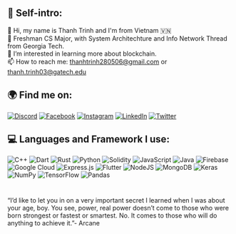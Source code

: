 ## 💫 Self-intro:
👋 Hi, my name is Thanh Trinh and I'm from Vietnam 🇻🇳<br>🐝 Freshman CS Major, with System Architechture and Info Network Thread from Georgia Tech.<br>👀 I’m interested in learning more about blockchain.<br>📫 How to reach me: thanhtrinh280506@gmail.com or thanh.trinh03@gatech.edu


## 🌍 Find me on:
[![Discord](https://img.shields.io/badge/Discord-%237289DA.svg?logo=discord&logoColor=white)](https://discord.gg/Ekkila2801#7575) [![Facebook](https://img.shields.io/badge/Facebook-%231877F2.svg?logo=Facebook&logoColor=white)](https://facebook.com/giathanh.trinh.79) [![Instagram](https://img.shields.io/badge/Instagram-%23E4405F.svg?logo=Instagram&logoColor=white)](https://instagram.com/trinh.gthanh) [![LinkedIn](https://img.shields.io/badge/LinkedIn-%230077B5.svg?logo=linkedin&logoColor=white)](https://linkedin.com/in/thanhtrinh03) [![Twitter](https://img.shields.io/badge/Twitter-%231DA1F2.svg?logo=Twitter&logoColor=white)](https://twitter.com/ThanhTr03) 

## 💻 Languages and Framework I use:
![C++](https://img.shields.io/badge/c++-%2300599C.svg?style=for-the-badge&logo=c%2B%2B&logoColor=white) ![Dart](https://img.shields.io/badge/dart-%230175C2.svg?style=for-the-badge&logo=dart&logoColor=white) ![Rust](https://img.shields.io/badge/rust-%23000000.svg?style=for-the-badge&logo=rust&logoColor=white) ![Python](https://img.shields.io/badge/python-3670A0?style=for-the-badge&logo=python&logoColor=ffdd54) ![Solidity](https://img.shields.io/badge/Solidity-%23363636.svg?style=for-the-badge&logo=solidity&logoColor=white) ![JavaScript](https://img.shields.io/badge/javascript-%23323330.svg?style=for-the-badge&logo=javascript&logoColor=%23F7DF1E) ![Java](https://img.shields.io/badge/java-%23ED8B00.svg?style=for-the-badge&logo=java&logoColor=white) ![Firebase](https://img.shields.io/badge/firebase-%23039BE5.svg?style=for-the-badge&logo=firebase) ![Google Cloud](https://img.shields.io/badge/Google%20Cloud-%234285F4.svg?style=for-the-badge&logo=google-cloud&logoColor=white) ![Express.js](https://img.shields.io/badge/express.js-%23404d59.svg?style=for-the-badge&logo=express&logoColor=%2361DAFB) ![Flutter](https://img.shields.io/badge/Flutter-%2302569B.svg?style=for-the-badge&logo=Flutter&logoColor=white) ![NodeJS](https://img.shields.io/badge/node.js-6DA55F?style=for-the-badge&logo=node.js&logoColor=white) ![MongoDB](https://img.shields.io/badge/MongoDB-%234ea94b.svg?style=for-the-badge&logo=mongodb&logoColor=white) ![Keras](https://img.shields.io/badge/Keras-%23D00000.svg?style=for-the-badge&logo=Keras&logoColor=white) ![NumPy](https://img.shields.io/badge/numpy-%23013243.svg?style=for-the-badge&logo=numpy&logoColor=white) ![TensorFlow](https://img.shields.io/badge/TensorFlow-%23FF6F00.svg?style=for-the-badge&logo=TensorFlow&logoColor=white) ![Pandas](https://img.shields.io/badge/pandas-%23150458.svg?style=for-the-badge&logo=pandas&logoColor=white)

# 
“I’d like to let you in on a very important secret I learned when I was about your age, boy. You see, power, real power doesn’t come to those who were born strongest or fastest or smartest. No. It comes to those who will do anything to achieve it.”- Arcane

<!-- Proudly created with GPRM ( https://gprm.itsvg.in ) -->
